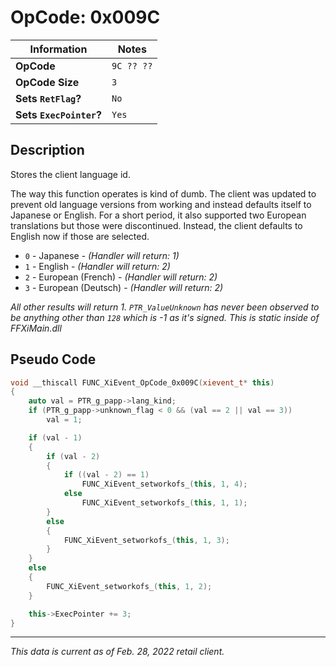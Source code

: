 # OpCode: 0x009C

| Information               | Notes |
|---                        |---    |
| **OpCode**                | `9C ?? ??` |
| **OpCode Size**           | `3`   |
| **Sets `RetFlag`?**       | `No`  |
| **Sets `ExecPointer`?**   | `Yes` |

## Description

Stores the client language id.

The way this function operates is kind of dumb. The client was updated to prevent old language versions from working and instead defaults itself to Japanese or English. For a short period, it also supported two European translations but those were discontinued. Instead, the client defaults to English now if those are selected.

  * `0` - Japanese - _(Handler will return: 1)_
  * `1` - English - _(Handler will return: 2)_
  * `2` - European (French) - _(Handler will return: 2)_
  * `3` - European (Deutsch) - _(Handler will return: 2)_

_All other results will return 1. `PTR_ValueUnknown` has never been observed to be anything other than `128` which is -1 as it's signed. This is static inside of FFXiMain.dll_

## Pseudo Code

```cpp
void __thiscall FUNC_XiEvent_OpCode_0x009C(xievent_t* this)
{
    auto val = PTR_g_papp->lang_kind;
    if (PTR_g_papp->unknown_flag < 0 && (val == 2 || val == 3))
        val = 1;

    if (val - 1)
    {
        if (val - 2)
        {
            if ((val - 2) == 1)
                FUNC_XiEvent_setworkofs_(this, 1, 4);
            else
                FUNC_XiEvent_setworkofs_(this, 1, 1);
        }
        else
        {
            FUNC_XiEvent_setworkofs_(this, 1, 3);
        }
    }
    else
    {
        FUNC_XiEvent_setworkofs_(this, 1, 2);
    }

    this->ExecPointer += 3;
}
```

---

_This data is current as of Feb. 28, 2022 retail client._
